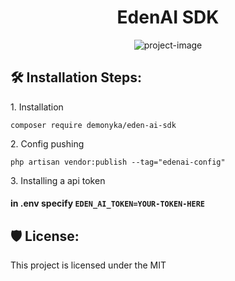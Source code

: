 <h1 align="center" id="title">EdenAI SDK</h1>

<p align="center"><img src="https://socialify.git.ci/demonyka/eden-ai-sdk/image?custom_description=Unofficial+API+SDK+for+Eden+AI%0Ahttps%3A%2F%2Fwww.edenai.co%2F&amp;description=1&amp;forks=1&amp;issues=1&amp;language=1&amp;name=1&amp;owner=1&amp;pattern=Plus&amp;pulls=1&amp;stargazers=1&amp;theme=Auto" alt="project-image"></p>

<h2>🛠️ Installation Steps:</h2>

<p>1. Installation</p>

```
composer require demonyka/eden-ai-sdk
```

<p>2. Config pushing</p>

```
php artisan vendor:publish --tag="edenai-config"
```

<p>3. Installing a api token</p>

#### in .env specify `EDEN_AI_TOKEN=YOUR-TOKEN-HERE`


<h2>🛡️ License:</h2>

This project is licensed under the MIT